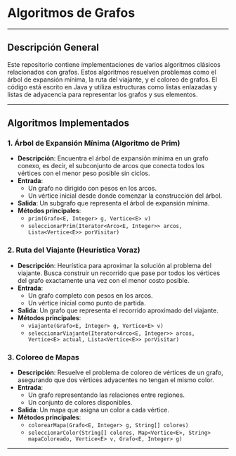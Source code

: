 # Algoritmos de Grafos

---

## Descripción General

Este repositorio contiene implementaciones de varios algoritmos clásicos relacionados con grafos. Estos algoritmos resuelven problemas como el árbol de expansión mínima, la ruta del viajante, y el coloreo de grafos. El código está escrito en Java y utiliza estructuras como listas enlazadas y listas de adyacencia para representar los grafos y sus elementos.

---

## Algoritmos Implementados

### 1. **Árbol de Expansión Mínima (Algoritmo de Prim)**

- **Descripción**: Encuentra el árbol de expansión mínima en un grafo conexo, es decir, el subconjunto de arcos que conecta todos los vértices con el menor peso posible sin ciclos.
- **Entrada**: 
  - Un grafo no dirigido con pesos en los arcos.
  - Un vértice inicial desde donde comenzar la construcción del árbol.
- **Salida**: Un subgrafo que representa el árbol de expansión mínima.
- **Métodos principales**:
  - `prim(Grafo<E, Integer> g, Vertice<E> v)`
  - `seleccionarPrim(Iterator<Arco<E, Integer>> arcos, Lista<Vertice<E>> porVisitar)`

### 2. **Ruta del Viajante (Heurística Voraz)**

- **Descripción**: Heurística para aproximar la solución al problema del viajante. Busca construir un recorrido que pase por todos los vértices del grafo exactamente una vez con el menor costo posible.
- **Entrada**: 
  - Un grafo completo con pesos en los arcos.
  - Un vértice inicial como punto de partida.
- **Salida**: Un grafo que representa el recorrido aproximado del viajante.
- **Métodos principales**:
  - `viajante(Grafo<E, Integer> g, Vertice<E> v)`
  - `seleccionarViajante(Iterator<Arco<E, Integer>> arcos, Vertice<E> actual, Lista<Vertice<E>> porVisitar)`

### 3. **Coloreo de Mapas**

- **Descripción**: Resuelve el problema de coloreo de vértices de un grafo, asegurando que dos vértices adyacentes no tengan el mismo color.
- **Entrada**: 
  - Un grafo representando las relaciones entre regiones.
  - Un conjunto de colores disponibles.
- **Salida**: Un mapa que asigna un color a cada vértice.
- **Métodos principales**:
  - `colorearMapa(Grafo<E, Integer> g, String[] colores)`
  - `seleccionarColor(String[] colores, Map<Vertice<E>, String> mapaColoreado, Vertice<E> v, Grafo<E, Integer> g)`

---

